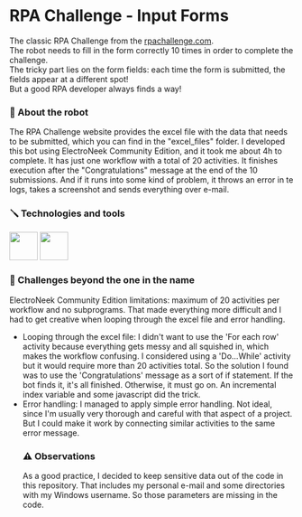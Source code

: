 # RPA Challenge - Input Forms

The classic RPA Challenge from the [rpachallenge.com](https://rpachallenge.com/).<br>
The robot needs to fill in the form correctly 10 times in order to complete the challenge.<br>
The tricky part lies on the form fields: each time the form is submitted, the fields appear at a different spot!<br>
But a good RPA developer always finds a way!<rb>

### 🤖 About the robot

<p>
  The RPA Challenge website provides the excel file with the data that needs to be submitted, which you can find in the "excel_files" folder. I developed this bot using ElectroNeek Community Edition, and it took me about 4h to complete. It has just one workflow with a total of 20 activities. It finishes execution after the "Congratulations" message at the end of the 10 submissions. And if it runs into some kind of problem, it throws an error in te logs, takes a screenshot and sends everything over e-mail.
</p>

### 🪛 Technologies and tools

<p align="left">
  <img src="https://github.com/cristiane-dsc/cristiane-dsc/blob/main/logo_electroneek.png" height=50 width=50/>
  <img src="https://cdn.jsdelivr.net/gh/devicons/devicon/icons/javascript/javascript-original.svg" height=50 width=50/>
</p>

### 🤔 Challenges beyond the one in the name

<p>
  ElectroNeek Community Edition limitations: maximum of 20 activities per workflow and no subprograms. That made everything more difficult and I had to get creative when looping through the excel file and error handling.
  <ul>
    <li>Looping through the excel file: I didn't want to use the 'For each row' activity because everything gets messy and all squished in, which makes the workflow confusing. I considered using a 'Do...While' activity but it would require more than 20 activities total. So the solution I found was to use the 'Congratulations' message as a sort of if statement. If the bot finds it, it's all finished. Otherwise, it must go on. An incremental index variable and some javascript did the trick.</li>
    <li>Error handling: I managed to apply simple error handling. Not ideal, since I'm usually very thorough and careful with that aspect of a project. But I could make it work by connecting similar activities to the same error message.</li>
  </u>
</p>

### ⚠️ Observations

<p>
  As a good practice, I decided to keep sensitive data out of the code in this repository. That includes my personal e-mail and some directories with my Windows username. So those parameters are missing in the code.
</p>
